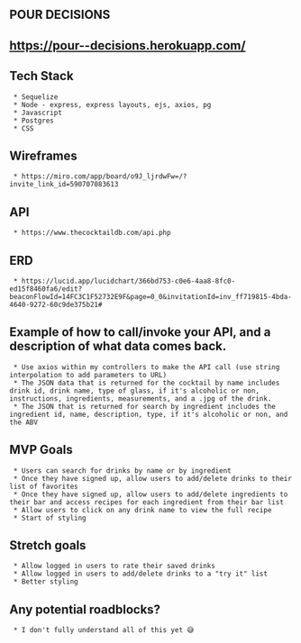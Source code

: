 ## POUR DECISIONS

## https://pour--decisions.herokuapp.com/

## Tech Stack
     * Sequelize
     * Node - express, express layouts, ejs, axios, pg
     * Javascript
     * Postgres
     * CSS
## Wireframes
     * https://miro.com/app/board/o9J_ljrdwFw=/?invite_link_id=590707083613
## API 
     * https://www.thecocktaildb.com/api.php
## ERD
     * https://lucid.app/lucidchart/366bd753-c0e6-4aa8-8fc0-ed15f8460fa6/edit?beaconFlowId=14FC3C1F52732E9F&page=0_0&invitationId=inv_ff719815-4bda-4640-9272-60c9de375b21# 
## Example of how to call/invoke your API, and a description of what data comes back. 
     * Use axios within my controllers to make the API call (use string interpolation to add parameters to URL)
     * The JSON data that is returned for the cocktail by name includes drink id, drink name, type of glass, if it's alcoholic or non, instructions, ingredients, measurements, and a .jpg of the drink.
     * The JSON that is returned for search by ingredient includes the ingredient id, name, description, type, if it's alcoholic or non, and the ABV
## MVP Goals
     * Users can search for drinks by name or by ingredient
     * Once they have signed up, allow users to add/delete drinks to their list of favorites
     * Once they have signed up, allow users to add/delete ingredients to their bar and access recipes for each ingredient from their bar list
     * Allow users to click on any drink name to view the full recipe
     * Start of styling
## Stretch goals
     * Allow logged in users to rate their saved drinks
     * Allow logged in users to add/delete drinks to a "try it" list
     * Better styling
## Any potential roadblocks?
     * I don't fully understand all of this yet 😅

